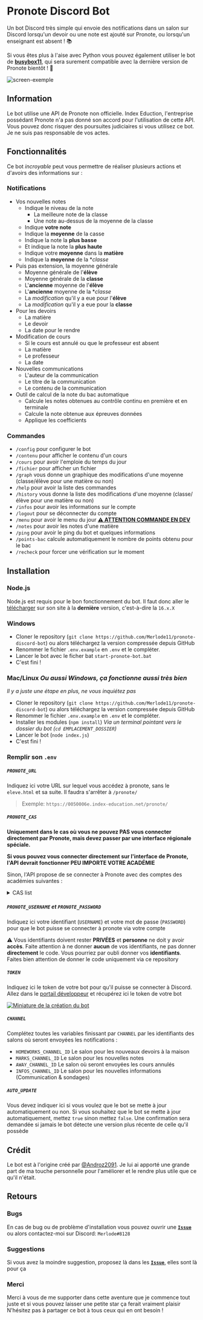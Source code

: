 # Pronote Discord Bot

Un bot Discord très simple qui envoie des notifications dans un salon sur Discord lorsqu'un devoir ou une note est ajouté sur Pronote, ou lorsqu'un enseignant est absent ! 📚  

Si vous êtes plus à l'aise avec Python vous pouvez également utiliser le bot de **[busybox11](https://github.com/busybox11/probote)**, qui sera surement compatible avec la dernière version de Pronote bientôt ! 💫

![screen-exemple](./screen-exemple.png)

## Information

Le bot utilise une API de Pronote non officielle. Index Eduction, l'entreprise possédant Pronote n'a pas donné son accord pour l'utilisation de cette API.
Vous pouvez donc risquer des poursuites judiciaires si vous utilisez ce bot. Je ne suis pas responsable de vos actes.

## Fonctionnalités

Ce bot *incroyable* peut vous permettre de réaliser plusieurs actions et d'avoirs des informations sur :

### Notifications
- Vos nouvelles notes
    * Indique le niveau de la note
        + La meilleure note de la classe
        + Une note au-dessus de la moyenne de la classe
    * Indique **votre note**
    * Indique la **moyenne** de la casse
    * Indique la note la **plus basse**
    * Et indique la note la **plus haute**
    * Indique votre **moyenne** dans la **matière**
    * Indique la **moyenne** de la **classe*
- Puis pas extension, la moyenne générale
    * Moyenne générale de l'**élève**
    * Moyenne générale de la **classe**
    * L'**ancienne** moyenne de l'**élève**
    * L'**ancienne** moyenne de la **classe*
    * La *modification* qu'il y a eue pour l'**élève**
    * La *modification* qu'il y a eue pour la **classe**
- Pour les devoirs
    * La matière
    * Le devoir
    * La date pour le rendre
- Modification de cours
    * Si le cours est annulé ou que le professeur est absent
    * La matière
    * Le professeur
    * La date
- Nouvelles communications
    * L'auteur de la communication
    * Le titre de la communication
    * Le contenu de la communication
- Outil de calcul de la note du bac automatique
    * Calcule les notes obtenues au contrôle continu en première et en terminale
    * Calcule la note obtenue aux épreuves données
    * Applique les coefficients

### Commandes
- `/config` pour configurer le bot
- `/contenu` pour afficher le contenu d'un cours
- `/cours` pour avoir l'emploie du temps du jour
- `/fichier` pour afficher un fichier
- `/graph` vous donne un graphique des modifications d'une moyenne (classe/élève pour une matière ou non)
- `/help` pour avoir la liste des commandes
- `/history` vous donne la liste des modifications d'une moyenne (classe/élève pour une matière ou non)
- `/infos` pour avoir les informations sur le compte
- `/logout` pour se déconnecter du compte
- `/menu` pour avoir le menu du jour **[⚠ ATTENTION COMMANDE EN DEV](https://github.com/Merlode11/pronote-bot-discord/issues/4 "Aider à développer la commande")** 
- `/notes` pour avoir les notes d'une matière
- `/ping` pour avoir le ping du bot et quelques informations
- `/points-bac` calcule automatiquement le nombre de points obtenu pour le bac
- `/recheck` pour forcer une vérification sur le moment

## Installation

### Node.js
Node.js est requis pour le bon fonctionnement du bot. Il faut donc aller le [télécharger](https://nodejs.org/en/download/current/) sur son site à la **dernière** version, c'est-à-dire la `16.x.X`


### Windows
* Cloner le repository (`git clone https://github.com/Merlode11/pronote-discord-bot`) ou alors téléchargez la version compressée depuis GitHub
* Renommer le fichier `.env.example` en `.env` et le compléter.
* Lancer le bot avec le ficher bat `start-pronote-bot.bat`
* C'est fini !

### Mac/Linux *Ou aussi Windows, ça fonctionne aussi très bien*
*Il y a juste une étape en plus, ne vous inquiétez pas*

* Cloner le repository (`git clone https://github.com/Merlode11/pronote-discord-bot`) ou alors téléchargez la version compressée depuis GitHub
* Renommer le fichier `.env.example` en `.env` et le compléter.
* Installer les modules (`npm install`) *Via un terminal pointant vers le dossier du bot (`cd EMPLACEMENT_DOSSIER`)*
* Lancer le bot (`node index.js`)
* C'est fini !

### Remplir son `.env`
##### `PRONOTE_URL`
Indiquez ici votre URL sur lequel vous accédez à pronote, sans le `eleve.html` et sa suite. Il faudra s'arrêter à `/pronote/`
> Exemple: `https://0050006e.index-education.net/pronote/`
##### `PRONOTE_CAS`
**Uniquement dans le cas où vous ne pouvez PAS vous connecter directement par Pronote, mais devez passer par une interface régionale spéciale.**

**Si vous pouvez vous connecter directement sur l'interface de Pronote, l'API devrait fonctionner PEU IMPORTE VOTRE ACADÉMIE**

Sinon, l'API propose de se connecter à Pronote avec des comptes des académies suivantes :

<details>
  <summary>CAS list</summary>
  
    - Académie d'Orleans-Tours (CAS : ac-orleans-tours, URL : "ent.netocentre.fr")
    - Académie de Besançon (CAS : ac-besancon, URL : "cas.eclat-bfc.fr")
    - Académie de Bordeaux (CAS : ac-bordeaux, URL : "mon.lyceeconnecte.fr")
    - Académie de Bordeaux 2 (CAS : ac-bordeaux2, URL : "ent2d.ac-bordeaux.fr")
    - Académie de Caen (CAS : ac-caen, URL : "fip.itslearning.com")
    - Académie de Clermont-Ferrand (CAS : ac-clermont, URL : "cas.ent.auvergnerhonealpes.fr")
    - Académie de Dijon (CAS : ac-dijon, URL : "cas.eclat-bfc.fr")
    - Académie de Grenoble (CAS : ac-grenoble, URL : "cas.ent.auvergnerhonealpes.fr")
    - Académie de la Loire (CAS : cybercolleges42, URL : "cas.cybercolleges42.fr")
    - Académie de Lille (CAS : ac-lille, URL : "cas.savoirsnumeriques62.fr")
    - Académie de Lille (CAS : ac-lille2, URL : "teleservices.ac-lille.fr")
    - Académie de Limoges (CAS : ac-limoges, URL : "mon.lyceeconnecte.fr")
    - Académie de Lyon (CAS : ac-lyon, URL : "cas.ent.auvergnerhonealpes.fr)
    - Académie de Marseille (CAS : atrium-sud, URL : "atrium-sud.fr")
    - Académie de Montpellier (CAS : ac-montpellier, URL : "cas.mon-ent-occitanie.fr")
    - Académie de Nancy-Metz (CAS : ac-nancy-metz, URL : "cas.monbureaunumerique.fr")
    - Académie de Nantes (CAS : ac-nantes, URL : "cas3.e-lyco.fr")
    - Académie de Poitiers (CAS : ac-poitiers, URL : "mon.lyceeconnecte.fr")
    - Académie de Reims (CAS : ac-reims, URL : "cas.monbureaunumerique.fr")
    - Académie de Rouen (Arsene76) (CAS : arsene76, URL : "cas.arsene76.fr")
    - Académie de Rouen (CAS : ac-rouen, URL : "nero.l-educdenormandie.fr")
    - Académie de Strasbourg (CAS : ac-strasbourg, URL : "cas.monbureaunumerique.fr")
    - Académie de Toulouse (CAS : ac-toulouse, URL : "cas.mon-ent-occitanie.fr")
    - Académie du Val-d'Oise (CAS : ac-valdoise, URL : "cas.moncollege.valdoise.fr")
    - ENT "Agora 06" (Nice) (CAS : agora06, URL : "cas.agora06.fr")
    - ENT "Haute-Garonne" (CAS : haute-garonne, URL : "cas.ecollege.haute-garonne.fr")
    - ENT "Hauts-de-France" (CAS : hdf, URL : "enthdf.fr")
    - ENT "La Classe" (Lyon) (CAS : laclasse, URL : "www.laclasse.com")
    - ENT "Lycee Connecte" (Nouvelle-Aquitaine) (CAS : lyceeconnecte, URL : "mon.lyceeconnecte.fr")
    - ENT "Seine-et-Marne" (CAS : seine-et-marne, URL : "ent77.seine-et-marne.fr")
    - ENT "Somme" (CAS : somme, URL : "college.entsomme.fr")
    - ENT "Portail Famille" (Orleans Tours) (CAS : portail-famille, URL : "seshat.ac-orleans-tours.fr:8443")
    - ENT "Toutatice" (Rennes) (CAS : toutatice, URL : "www.toutatice.fr")
    - ENT "Île de France" (CAS : iledefrance, URL : "ent.iledefrance.fr")
    - ENT "Mon collège Essonne" (CAS : moncollege-essonne, URL : "www.moncollege-ent.essonne.fr")
    - ENT "Paris Classe Numerique" (CAS : parisclassenumerique, URL : "ent.parisclassenumerique.fr")
    - ENT "Lycee Jean Renoir Munich" (CAS : ljr-munich, URL : "cas.kosmoseducation.com")
    - ENT "L'Eure en Normandie" (CAS : eure-normandie, URL : "cas.ent27.fr")  
    - ENT "Mon Bureau Numérique" via EduConnect (CAS: monbureaunumerique-educonnect, URL: "cas.monbureaunumerique.fr")
</details>



##### `PRONOTE_USERNAME` et `PRONOTE_PASSWORD`
Indiquez ici votre identifiant (`USERNAME`) et votre mot de passe (`PASSWORD`) pour que le bot puisse se connecter à pronote via votre compte

⚠ Vous identifiants doivent rester **PRIVÉES** et **personne** ne doit y avoir **accès**. Faite attention à ne donner **aucun** de vos identifiants, ne pas donner **directement** le code. Vous pourriez par oubli donner vos **identifiants**. Faites bien attention de donner le code uniquement via ce repository

##### `TOKEN`
Indiquez ici le token de votre bot pour qu'il puisse se connecter à Discord. Allez dans le [portail développeur](https://discord.com/developers/applications/) et récupérez ici le token de votre bot

[![Miniature de la création du bot](http://img.youtube.com/vi/Y8RcqgmYVU8/0.jpg)](http://www.youtube.com/watch?v=Y8RcqgmYVU8 "Miniature de la création du bot")

##### `CHANNEL`
Complétez toutes les variables finissant par `CHANNEL` par les identifiants des salons où seront envoyées les notifications :
* `HOMEWORKS_CHANNEL_ID` Le salon pour les nouveaux devoirs à la maison
* `MARKS_CHANNEL_ID` Le salon pour les nouvelles notes
* `AWAY_CHANNEL_ID` Le salon où seront envoyées les cours annulés
* `INFOS_CHANNEL_ID` Le salon pour les nouvelles informations (Communication & sondages)


##### `AUTO_UPDATE`
Vous devez indiquer ici si vous voulez que le bot se mette à jour automatiquement ou non. Si vous souhaitez que le bot se mette à jour automatiquement, mettez `true` sinon mettez `false`.
Une confirmation sera demandée si jamais le bot détecte une version plus récente de celle qu'il possède

## Crédit

Le bot est à l'origine créé par [@Androz2091](https://github.com/Androz2091/pronote-bot-discord). Je lui ai apporté une grande part de ma touche personnelle pour l'améliorer et le rendre plus utile que ce qu'il n'était. 


## Retours
### Bugs
En cas de bug ou de problème d'installation vous pouvez ouvrir une [**`Issue`**](https://github.com/Merlode11/pronote-bot-discord/issues/new?assignees=Merlode11&labels=bug%2C+help+wanted&template=signaler-un-bug.md&title=%5BBUG%5D) ou alors contactez-moi sur Discord: `Merlode#8128`
### Suggestions
Si vous avez la moindre suggestion, proposez là dans les [**`Issue`**](https://github.com/Merlode11/pronote-bot-discord/issues/new?assignees=Merlode11&labels=enhancement&template=proposer-une-fonctionnalit-.md&title=%5BSUGGESTION%5D), elles sont là pour ça

### Merci
Merci à vous de me supporter dans cette aventure que je commence tout juste et si vous pouvez laisser une petite star ça ferait vraiment plaisir
N'hésitez pas à partager ce bot à tous ceux qui en ont besoin !